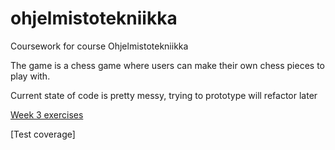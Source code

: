 # ohjelmistotekniikka
Coursework for course Ohjelmistotekniikka

The game is a chess game where users can make their own chess pieces to play with.

Current state of code is pretty messy, trying to prototype will refactor later

[Week 3 exercises](https://github.com/ToxPuro/ohjelmistotekniikka/tree/main/laskarit/viikko3) 

[Test coverage]
